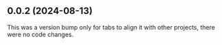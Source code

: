 ## 0.0.2 (2024-08-13)

This was a version bump only for tabs to align it with other projects, there were no code changes.